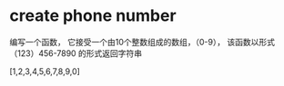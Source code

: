 # create phone number

编写一个函数， 它接受一个由10个整数组成的数组，（0-9）， 该函数以形式（123）456-7890 的形式返回字符串

[1,2,3,4,5,6,7,8,9,0]

